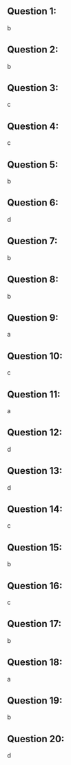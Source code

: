 ## Question 1:
b
## Question 2:
b
## Question 3:
c
## Question 4:
c
## Question 5:
b
## Question 6:
d
## Question 7:
b
## Question 8:
b
## Question 9:
a
## Question 10:
c
## Question 11:
a
## Question 12:
d
## Question 13:
d
## Question 14:
c
## Question 15:
b
## Question 16:
c
## Question 17:
b
## Question 18:
a
## Question 19:
b
## Question 20:
d